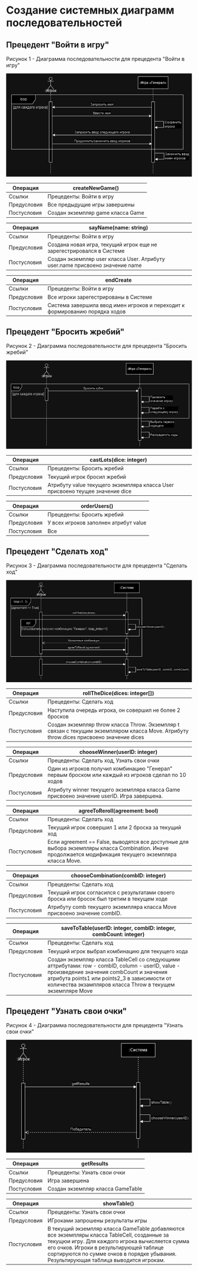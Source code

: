 # Создание системных диаграмм последовательностей

## Прецедент "Войти в игру"
Рисунок 1 - Диаграмма последовательности для прецедента "Войти в игру"

![Рисунок 1 - Диаграмма последовательности для прецедента "Войти в игру"](/images/lab3.p3.png)

| Операция | createNewGame() |
|---|---|
| Ссылки | Прецеденты: Войти в игру |
| Предусловия | Все предыдущие игры завершены |
| Постусловия | Создан экземпляр game класса Game |

| Операция | sayName(name: string) |
|---|---|
| Ссылки | Прецеденты: Войти в игру |
| Предусловия | Создана новая игра, текущий игрок еще не зарегестрировался в Системе |
| Постусловия | Создан экземпляр user класса User. Атрибуту user.name присвоено значение name |

| Операция | endCreate |
|---|---|
| Ссылки | Прецеденты: Войти в игру |
| Предусловия | Все игроки зарегестрированы в Системе |
| Постусловия | Система завершила ввод имен игроков и переходит к формированию порядка ходов |

## Прецедент "Бросить жребий"
Рисунок 2 - Диаграмма последовательности для прецедента "Бросить жребий"

![Рисунок 2 - Диаграмма последовательности для прецедента "Бросить жребий"](/images/lab3.p4.png)

| Операция | castLots(dice: integer) |
|---|---|
| Ссылки | Прецеденты: Бросить жребий |
| Предусловия | Текущий игрок бросил жребий |
| Постусловия | Атрибуту value текущего экземпляра класса User присвоено теущее значение dice |

| Операция | orderUsers() |
|---|---|
| Ссылки | Прецеденты: Бросить жребий |
| Предусловия | У всех игроков заполнен атрибут value |
| Постусловия | Все  |

## Прецедент "Сделать ход"
Рисунок 3 - Диаграмма последовательности для прецедента "Сделать ход"

![Рисунок 3 - Диаграмма последовательности для прецедента "Сделать ход"](/images/lab3.p1.png)

| Операция | rollTheDice(dices: integer[]) |
|---|---|
| Ссылки | Прецеденты: Сделать ход |
| Предусловия | Наступила очередь игрока, он совершил не более 2 бросков |
| Постусловия | Создан экземпляр throw класса Throw. Экземпляр t связан с текущим экземпляром класса Move. Атрибуту throw.dices присвоено значение dices |

| Операция | chooseWinner(userID: integer) |
|---|---|
| Ссылки | Прецеденты: Сделать ход, Узнать свои очки |
| Предусловия | Один из игроков получил комбинацию "Генерал" первым броском или каждый из игроков сделал по 10 ходов |
| Постусловия | Атрибуту winner текущего экземпляра класса Game присвоено значение userID. Игра завершена. |

| Операция | agreeToReroll(agreement: bool) |
|---|---|
| Ссылки | Прецеденты: Сделать ход |
| Предусловия | Текущий игрок совершил 1 или 2 броска за текущий ход |
| Постусловия | Если agreement == False, выводятся все доступные для выбора экземпляры класса Combination. Иначе продолжается модификация текущего экземпляра класса Move. |

| Операция | chooseCombination(combID: integer) |
|---|---|
| Ссылки | Прецеденты: Сделать ход |
| Предусловия | Текущий игрок согласился с результатами своего броска или бросок был третим в текущем ходе |
| Постусловия | Атрибуту comb текущего экземпляра класса Move присвоено значение combID. |

| Операция | saveToTable(userID: integer, combID: integer, combCount: integer) |
|---|---|
| Ссылки | Прецеденты: Сделать ход |
| Предусловия | Текущий игрок выбрал комбинацию для текущего хода |
| Постусловия | Создан экземпляр класса TableCell со следующими аттрибутами: row - combID, column - userID, value - произведение значения combCount и значения атрибута points1 или points2_3 в зависимости от количества экзампляров класса Throw в текущем экземпляре Move |

## Прецедент "Узнать свои очки"
Рисунок 4 - Диаграмма последовательности для прецедента "Узнать свои очки"

![Рисунок 4 - Диаграмма последовательности для прецедента "Узнать свои очки"](/images/lab3.p2.png)

| Операция | getResults |
|---|---|
| Ссылки | Прецеденты: Узнать свои очки |
| Предусловия | Игра завершена |
| Постусловия | Создан экземпляр класса GameTable |

| Операция | showTable() |
|---|---|
| Ссылки | Прецеденты: Узнать свои очки |
| Предусловия | ИГроками запрошены результаты игры |
| Постусловия | В текущий экземпляр класса GameTable добавляются все экземпляры класса TableCell, созданные за текущюи игру. Для каждого игрока вычисляется сумма его очков. Игроки в результирующей таблице сортируются по сумме очков в порядке убывания. Результирующая таблица выводится игрокам. |

